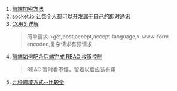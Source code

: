 1. [前端加密方法](https://juejin.im/entry/5bc93545e51d450e5f3dceff?utm_source=gold_browser_extension)
2. [socket.io 让每个人都可以开发属于自己的即时通讯](https://juejin.im/post/5bce886af265da0ac07c8ef8?utm_source=gold_browser_extension)
3. [CORS 详解](https://segmentfault.com/a/1190000016327385)
   > 简单请求->get,post,accept,accept-language,x-www-form-encoded,复杂请求有预请求
4. [前端如何配合后端完成 RBAC 权限控制](https://juejin.im/post/5c1f8d6c6fb9a049e06353aa?utm_source=gold_browser_extension)
   > RBAC 暂时看不懂，留着以后应该有用
5. [九种跨域方式--比较全](https://segmentfault.com/a/1190000016653873rf)
